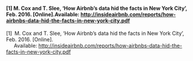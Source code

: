 #### [1] M. Cox and T. Slee, ‘How Airbnb’s data hid the facts in New York City’, Feb. 2016. [Online].Available: http://insideairbnb.com/reports/how-airbnbs-data-hid-the-facts-in-new-york-city.pdf

[1]&ensp;M. Cox and T. Slee, ‘How Airbnb’s data hid the facts in New York City’, Feb. 2016. [Online].  
&ensp;&ensp;&ensp;Available: http://insideairbnb.com/reports/how-airbnbs-data-hid-the-facts-in-new-york-city.pdf  
 
